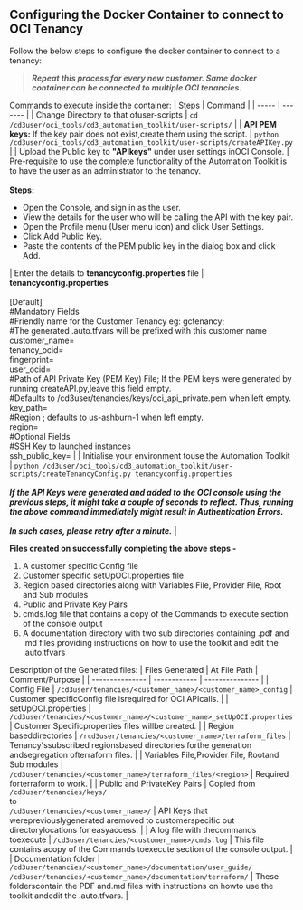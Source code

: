 ## Configuring the Docker Container to connect to OCI Tenancy

Follow the below steps to configure the docker container to connect to a tenancy:
> ***Repeat this process for every new customer. Same docker container can be connected to multiple OCI tenancies.***

Commands to execute inside the container:
| Steps | Command |
| ----- | ------- |
| Change Directory to that ofuser-scripts | ```cd /cd3user/oci_tools/cd3_automation_toolkit/user-scripts/``` |
| **API PEM keys:** If the key pair does not exist,create them using the script. | ```python /cd3user/oci_tools/cd3_automation_toolkit/user-scripts/createAPIKey.py``` |
| Upload the Public key to **"APIkeys"** under user settings inOCI Console. | Pre-requisite to use the complete functionality of the Automation Toolkit is to have the user as an administrator to the tenancy. <br><br>**Steps:**</br><ul><li>Open the Console, and sign in as the user.</li><li>View the details for the user who will be calling the API with the key pair.</li><li>Open the Profile menu (User menu icon) and click User Settings.</li><li>Click Add Public Key.</li><li>Paste the contents of the PEM public key in the dialog box and click Add.</li></ul>
| Enter the details to **tenancyconfig.properties** file | **tenancyconfig.properties**<br><br>[Default]<br>#Mandatory Fields<br>#Friendly name for the Customer Tenancy eg: gctenancy;<br>#The generated .auto.tfvars will be prefixed with this customer name<br>customer_name=<br>tenancy_ocid=<br>fingerprint=<br>user_ocid=<br>#Path of API Private Key (PEM Key) File; If the PEM keys were generated by running createAPI.py,leave this field empty.<br>#Defaults to /cd3user/tenancies/keys/oci_api_private.pem when left empty.<br>key_path=<br>#Region ; defaults to us-ashburn-1 when left empty.<br>region=<br>#Optional Fields<br>#SSH Key to launched instances<br>ssh_public_key= |
| Initialise your environment touse the Automation Toolkit | ```python /cd3user/oci_tools/cd3_automation_toolkit/user-scripts/createTenancyConfig.py tenancyconfig.properties```<br><br>***If the API Keys were generated and added to the OCI console using the previous steps, it might take a couple of seconds to reflect. Thus, running the above command immediately might result in Authentication Errors.<br><br>In such cases, please retry after a minute.*** |

**Files created on successfully completing the above steps -**
1. A customer specific Config file
2. Customer specific setUpOCI.properties file
3. Region based directories along with Variables File, Provider File, Root and Sub modules
4. Public and Private Key Pairs
5. cmds.log file that contains a copy of the Commands to execute section of the console output
6. A documentation directory with two sub directories containing .pdf and .md files providing instructions on how to use the toolkit and edit the .auto.tfvars

Description of the Generated files:
| Files Generated | At File Path | Comment/Purpose |
| --------------- | ------------ | --------------- |
| Config File | ```/cd3user/tenancies/<customer_name>/<customer_name>_config``` | Customer specificConfig file isrequired for OCI APIcalls. |
| setUpOCI.properties | ```/cd3user/tenancies/<customer_name>/<customer_name>_setUpOCI.properties``` | Customer Specificproperties files willbe created. |
| Region baseddirectories | ```/rcd3user/tenancies/<customer_name>/terraform_files``` | Tenancy'ssubscribed regionsbased directories forthe generation andsegregation ofterraform files. |
| Variables File,Provider File, Rootand Sub modules | ```/cd3user/tenancies/<customer_name>/terraform_files/<region>``` | Required forterraform to work. |
| Public and PrivateKey Pairs | Copied from ```/cd3user/tenancies/keys/```<br>to<br>```/cd3user/tenancies/<customer_name>/``` | API Keys that werepreviouslygenerated aremoved to customerspecific out directorylocations for easyaccess. |
| A log file with thecommands toexecute | ```/cd3user/tenancies/<customer_name>/cmds.log``` | This file contains acopy of the Commands toexecute section of the console output. |
| Documentation folder | ```/cd3user/tenancies/<customer_name>/documentation/user_guide/``` ```/cd3user/tenancies/<customer_name>/documentation/terraform/``` | These folderscontain the PDF and.md files with instructions on howto use the toolkit andedit the .auto.tfvars. |
  
